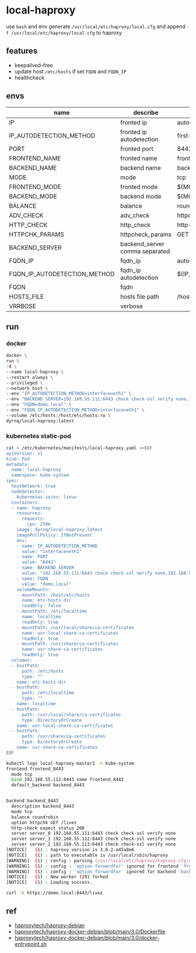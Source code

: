 # local-haproxy

use `bash` and env generate `/usr/local/etc/haproxy/local.cfg` and append `-f /usr/local/etc/haproxy/local.cfg` to haproxy

## features

- keepalived-free
- update host `/etc/hosts` if set `FQDN` and `FQDN_IP`
- healthcheck

## envs

| name                         | describe                       | default                      |
|------------------------------|--------------------------------|------------------------------|
| IP                           | fronted ip                     | autodetect                   |
| IP_AUTODETECTION_METHOD      | fronted ip autodetection       | first-found                  |
| PORT                         | fronted port                   | 8443                         |
| FRONTEND_NAME                | fronted name                   | frontend_${PORT}             |
| BACKEND_NAME                 | backend name                   | backend_${PORT}              |
| MODE                         | mode                           | tcp                          |
| FRONTEND_MODE                | fronted mode                   | ${MODE}                      |
| BACKEND_MODE                 | backend mode                   | ${MODE}                      |
| BALANCE                      | balance                        | roundrobin                   |
| ADV_CHECK                    | adv_check                      | httpchk                      |
| HTTP_CHECK                   | http_check                     | http-check expect status 200 |
| HTTPCHK_PARAMS               | httpcheck_params               | GET /livez                   |
| BACKEND_SERVER               | backend_server comma separated |                              |
| FQDN_IP                      | fqdn_ip                        | autodetect                   |
| FQDN_IP_AUTODETECTION_METHOD | fqdn_ip autodetection          | ${IP_AUTODETECTION_METHOD}   |
| FQDN                         | fqdn                           |                              |
| HOSTS_FILE                   | hosts file path                | /host/etc/hosts              |
| VRRBOSE                      | verbose                        |                              |

## run

### docker

```bash
docker \
run \
-d \
--name local-haproxy \
--restart always \
--privileged \
--network host \
--env "IP_AUTODETECTION_METHOD=interface=eth1" \
--env "BACKEND_SERVER=192.168.55.111:6443 check check-ssl verify none,192.168.55.112:6443 check check-ssl verify none,192.168.55.113:6443 check check-ssl verify none" \
--env "FQDN=demo.local" \
--env "FQDN_IP_AUTODETECTION_METHOD=interface=eth1" \
--volume /etc/hosts:/host/etc/hosts:rw \
dyrnq/local-haproxy:latest
```

### kubernetes static-pod

```bash
cat > /etc/kubernetes/manifests/local-haproxy.yaml <<EOF
apiVersion: v1
kind: Pod
metadata:
  name: local-haproxy
  namespace: kube-system
spec:
  hostNetwork: true
  nodeSelector:
    kubernetes.io/os: linux
  containers:
  - name: haproxy
    resources:
      requests:
        cpu: 250m
    image: dyrnq/local-haproxy:latest
    imagePullPolicy: IfNotPresent
    env:
    - name: IP_AUTODETECTION_METHOD
      value: "interface=eth1"
    - name: PORT
      value: "8443"
    - name: BACKEND_SERVER
      value: "192.168.55.111:6443 check check-ssl verify none,192.168.55.112:6443 check check-ssl verify none,192.168.55.113:6443 check check-ssl verify none"
    - name: FQDN
      value: "demo.local"
    volumeMounts:
    - mountPath: /host/etc/hosts
      name: etc-hosts-dir
      readOnly: false
    - mountPath: /etc/localtime
      name: localtime
      readOnly: true
    - mountPath: /usr/local/share/ca-certificates
      name: usr-local-share-ca-certificates
      readOnly: true
    - mountPath: /usr/share/ca-certificates
      name: usr-share-ca-certificates
      readOnly: true
  volumes:
  - hostPath:
      path: /etc/hosts
      type: ""
    name: etc-hosts-dir
  - hostPath:
      path: /etc/localtime
      type: ""
    name: localtime
  - hostPath:
      path: /usr/local/share/ca-certificates
      type: DirectoryOrCreate
    name: usr-local-share-ca-certificates
  - hostPath:
      path: /usr/share/ca-certificates
      type: DirectoryOrCreate
    name: usr-share-ca-certificates
EOF
```


```bash
kubectl logs local-haproxy-master2 -n kube-system
frontend frontend_8443
  mode tcp
  bind 192.168.55.112:8443 name frontend_8443
  default_backend backend_8443


backend backend_8443
  description backend_8443
  mode tcp
  balance roundrobin
  option httpchk GET /livez
  http-check expect status 200
  server server_0 192.168.55.111:6443 check check-ssl verify none
  server server_1 192.168.55.112:6443 check check-ssl verify none
  server server_2 192.168.55.113:6443 check check-ssl verify none
[NOTICE]   (1) : haproxy version is 3.0.2-a45a8e6
[NOTICE]   (1) : path to executable is /usr/local/sbin/haproxy
[WARNING]  (1) : config : parsing [/usr/local/etc/haproxy/haproxy.cfg:46] : 'option httplog' not usable with frontend 'frontend_8443' (needs 'mode http'). Falling back to 'option tcplog'.
[WARNING]  (1) : config : 'option forwardfor' ignored for frontend 'frontend_8443' as it requires HTTP mode.
[WARNING]  (1) : config : 'option forwardfor' ignored for backend 'backend_8443' as it requires HTTP mode.
[NOTICE]   (1) : New worker (29) forked
[NOTICE]   (1) : Loading success.
```

```bash
curl -k https://demo.local:8443/livez
```

## ref

- [haproxytech/haproxy-debian](https://hub.docker.com/r/haproxytech/haproxy-debian)
- [haproxytech/haproxy-docker-debian/blob/main/3.0/Dockerfile](https://github.com/haproxytech/haproxy-docker-debian/blob/main/3.0/Dockerfile)
- [haproxytech/haproxy-docker-debian/blob/main/3.0/docker-entrypoint.sh](https://github.com/haproxytech/haproxy-docker-debian/blob/main/3.0/docker-entrypoint.sh)